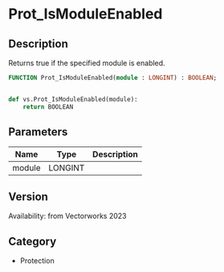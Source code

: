 # Prot_IsModuleEnabled

## Description
Returns true if the specified module is enabled.

```pascal
FUNCTION Prot_IsModuleEnabled(module : LONGINT) : BOOLEAN;
```

```python

def vs.Prot_IsModuleEnabled(module):
    return BOOLEAN
```

## Parameters
|Name|Type|Description|
|---|---|---|
|module|LONGINT||

## Version
Availability: from Vectorworks 2023
## Category
* Protection


